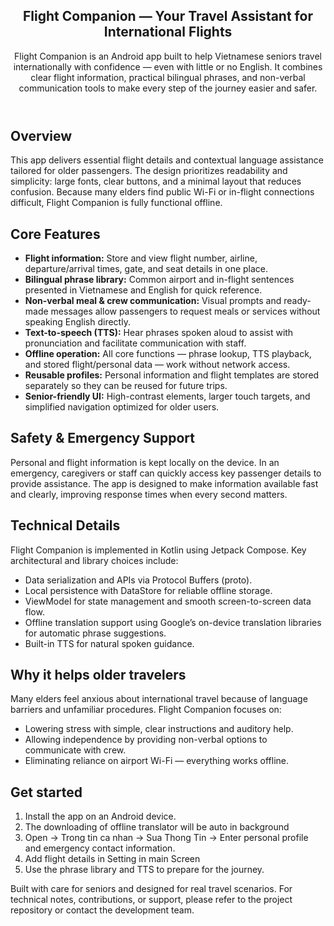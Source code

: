 <article id="detailed-description">
  <header>
    <h1>Flight Companion — Your Travel Assistant for International Flights</h1>
    <p>Flight Companion is an Android app built to help Vietnamese seniors travel internationally with confidence — even with little or no English. It combines clear flight information, practical bilingual phrases, and non-verbal communication tools to make every step of the journey easier and safer.</p>
  </header>

  <section>
    <h2>Overview</h2>
    <p>This app delivers essential flight details and contextual language assistance tailored for older passengers. The design prioritizes readability and simplicity: large fonts, clear buttons, and a minimal layout that reduces confusion. Because many elders find public Wi-Fi or in-flight connections difficult, Flight Companion is fully functional offline.</p>
  </section>

  <section>
    <h2>Core Features</h2>
    <ul>
      <li><strong>Flight information:</strong> Store and view flight number, airline, departure/arrival times, gate, and seat details in one place.</li>
      <li><strong>Bilingual phrase library:</strong> Common airport and in-flight sentences presented in Vietnamese and English for quick reference.</li>
      <li><strong>Non-verbal meal & crew communication:</strong> Visual prompts and ready-made messages allow passengers to request meals or services without speaking English directly.</li>
      <li><strong>Text-to-speech (TTS):</strong> Hear phrases spoken aloud to assist with pronunciation and facilitate communication with staff.</li>
      <li><strong>Offline operation:</strong> All core functions — phrase lookup, TTS playback, and stored flight/personal data — work without network access.</li>
      <li><strong>Reusable profiles:</strong> Personal information and flight templates are stored separately so they can be reused for future trips.</li>
      <li><strong>Senior-friendly UI:</strong> High-contrast elements, larger touch targets, and simplified navigation optimized for older users.</li>
    </ul>
  </section>

  <section>
    <h2>Safety & Emergency Support</h2>
    <p>Personal and flight information is kept locally on the device. In an emergency, caregivers or staff can quickly access key passenger details to provide assistance. The app is designed to make information available fast and clearly, improving response times when every second matters.</p>
  </section>

  <section>
    <h2>Technical Details</h2>
    <p>Flight Companion is implemented in Kotlin using Jetpack Compose. Key architectural and library choices include:</p>
    <ul>
      <li>Data serialization and APIs via Protocol Buffers (proto).</li>
      <li>Local persistence with DataStore for reliable offline storage.</li>
      <li>ViewModel for state management and smooth screen-to-screen data flow.</li>
      <li>Offline translation support using Google’s on-device translation libraries for automatic phrase suggestions.</li>
      <li>Built-in TTS for natural spoken guidance.</li>
    </ul>
  </section>

  <section>
    <h2>Why it helps older travelers</h2>
    <p>Many elders feel anxious about international travel because of language barriers and unfamiliar procedures. Flight Companion focuses on:</p>
    <ul>
      <li>Lowering stress with simple, clear instructions and auditory help.</li>
      <li>Allowing independence by providing non-verbal options to communicate with crew.</li>
      <li>Eliminating reliance on airport Wi-Fi — everything works offline.</li>
    </ul>
  </section>

  <section>
    <h2>Get started</h2>
    <ol>
      <li>Install the app on an Android device.</li>
      <li>The downloading of offline translator  will be auto in background</li>
      <li>Open -> Trong tin ca nhan -> Sua Thong Tin → Enter personal profile and emergency contact information.</li>
      <li>Add flight details in Setting in main Screen</li>
      <li>Use the phrase library and TTS to prepare for the journey.</li>
    </ol>
  </section>

  <footer>
    <p>Built with care for seniors and designed for real travel scenarios. For technical notes, contributions, or support, please refer to the project repository or contact the development team.</p>
  </footer>
</article>
